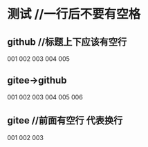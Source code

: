 # 测试 //一行后不要有空格

## github //标题上下应该有空行

001
002
003
004
005

## gitee->github

001
002
003
004
005
006

## gitee //前面有空行  代表换行

001
002
003

